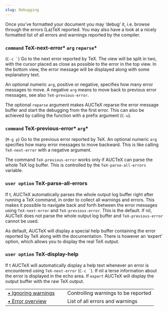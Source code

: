 ```yaml
---
slug: Debugging
---
```


Once you’ve formatted your document you may ‘debug’ it, i.e. browse through the errors (La)TeX reported. You may also have a look at a nicely formatted list of all errors and warnings reported by the compiler.

### <span className="tag command">`command`</span> **TeX-next-error*** `arg` `reparse`*

(`` C-c ` ``) Go to the next error reported by TeX. The view will be split in two, with the cursor placed as close as possible to the error in the top view. In the bottom view, the error message will be displayed along with some explanatory text.

An optional numeric `arg`, positive or negative, specifies how many error messages to move. A negative `arg` means to move back to previous error messages, see also `TeX-previous-error`.

The optional `reparse` argument makes AUCTeX reparse the error message buffer and start the debugging from the first error. This can also be achieved by calling the function with a prefix argument (`C-u`).

### <span className="tag command">`command`</span> **TeX-previous-error*** `arg`*

(`M-g p`) Go to the previous error reported by TeX. An optional numeric `arg` specifies how many error messages to move backward. This is like calling `TeX-next-error` with a negative argument.

The command `TeX-previous-error` works only if AUCTeX can parse the whole TeX log buffer. This is controlled by the `TeX-parse-all-errors` variable.

### <span className="tag useroption">`user option`</span> **TeX-parse-all-errors**

If t, AUCTeX automatically parses the whole output log buffer right after running a TeX command, in order to collect all warnings and errors. This makes it possible to navigate back and forth between the error messages using `TeX-next-error` and `TeX-previous-error`. This is the default. If nil, AUCTeX does not parse the whole output log buffer and `TeX-previous-error` cannot be used.

As default, AUCTeX will display a special help buffer containing the error reported by TeX along with the documentation. There is however an ‘expert’ option, which allows you to display the real TeX output.

### <span className="tag useroption">`user option`</span> **TeX-display-help**

If t AUCTeX will automatically display a help text whenever an error is encountered using `TeX-next-error` (`` C-c ` ``). If nil a terse information about the error is displayed in the echo area. If `expert` AUCTeX will display the output buffer with the raw TeX output.

|                                          |    |                                     |
| :--------------------------------------- | -- | :---------------------------------- |
| [• Ignoring warnings](Ignoring-warnings) |    | Controlling warnings to be reported |
| [• Error overview](Error-overview)       |    | List of all errors and warnings     |
